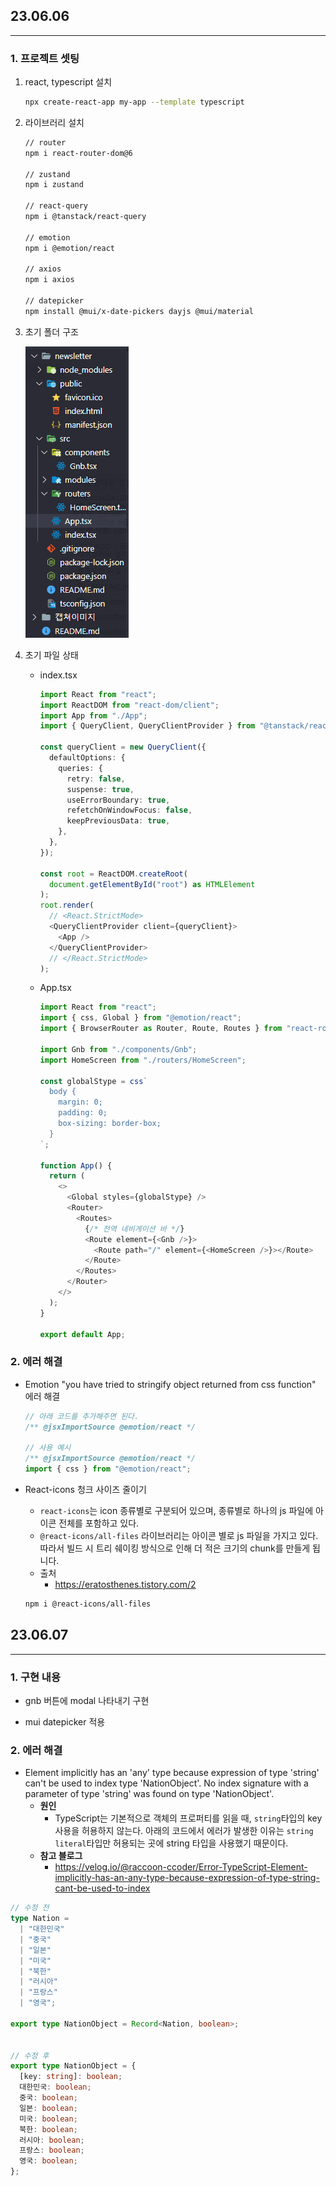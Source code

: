 ## 23.06.06

---

### 1. 프로젝트 셋팅

1. react, typescript 설치

   ```bash
   npx create-react-app my-app --template typescript
   ```

2. 라이브러리 설치

   ```bash
   // router
   npm i react-router-dom@6
   
   // zustand
   npm i zustand
   
   // react-query
   npm i @tanstack/react-query
   
   // emotion
   npm i @emotion/react
   
   // axios
   npm i axios
   
   // datepicker
   npm install @mui/x-date-pickers dayjs @mui/material
   ```

3. 초기 폴더 구조

   ![초기셋팅](./캡쳐이미지/초기셋팅.png)

4. 초기 파일 상태

   - index.tsx

     ```typescript
     import React from "react";
     import ReactDOM from "react-dom/client";
     import App from "./App";
     import { QueryClient, QueryClientProvider } from "@tanstack/react-query";
     
     const queryClient = new QueryClient({
       defaultOptions: {
         queries: {
           retry: false,
           suspense: true,
           useErrorBoundary: true,
           refetchOnWindowFocus: false,
           keepPreviousData: true,
         },
       },
     });
     
     const root = ReactDOM.createRoot(
       document.getElementById("root") as HTMLElement
     );
     root.render(
       // <React.StrictMode>
       <QueryClientProvider client={queryClient}>
         <App />
       </QueryClientProvider>
       // </React.StrictMode>
     );
     
     ```

   - App.tsx

     ```typescript
     import React from "react";
     import { css, Global } from "@emotion/react";
     import { BrowserRouter as Router, Route, Routes } from "react-router-dom";
     
     import Gnb from "./components/Gnb";
     import HomeScreen from "./routers/HomeScreen";
     
     const globalStype = css`
       body {
         margin: 0;
         padding: 0;
         box-sizing: border-box;
       }
     `;
     
     function App() {
       return (
         <>
           <Global styles={globalStype} />
           <Router>
             <Routes>
               {/* 전역 네비게이션 바 */}
               <Route element={<Gnb />}>
                 <Route path="/" element={<HomeScreen />}></Route>
               </Route>
             </Routes>
           </Router>
         </>
       );
     }
     
     export default App;
     
     ```


### 2. 에러 해결

- Emotion "you have tried to stringify object returned from css function" 에러 해결

  ```typescript
  // 아래 코드를 추가해주면 된다.
  /** @jsxImportSource @emotion/react */
  
  // 사용 예시
  /** @jsxImportSource @emotion/react */
  import { css } from "@emotion/react";
  ```

- React-icons 청크 사이즈 줄이기

  - `react-icons`는 icon 종류별로 구분되어 있으며, 종류별로 하나의 js 파일에 아이콘 전체를 포함하고 있다.
  - `@react-icons/all-files` 라이브러리는 아이콘 별로 js 파일을 가지고 있다. 따라서 빌드 시 트리 쉐이킹 방식으로 인해 더 적은 크기의 chunk를 만들게 됩니다.
  - 출처
    - https://eratosthenes.tistory.com/2

  ```bash
  npm i @react-icons/all-files
  ```




## 23.06.07

---

### 1. 구현 내용

- gnb 버튼에 modal 나타내기 구현

- mui datepicker 적용

  

### 2. 에러 해결

- Element implicitly has an 'any' type because expression of type 'string' can't be used to index type 'NationObject'.  No index signature with a parameter of type 'string' was found on type 'NationObject'.
  - **원인**
    - TypeScript는 기본적으로 객체의 프로퍼티를 읽을 때, `string`타입의 key 사용을 허용하지 않는다. 아래의 코드에서 에러가 발생한 이유는 `string literal`타입만 허용되는 곳에 string 타입을 사용했기 때문이다.
  - **참고 블로그** 
    - https://velog.io/@raccoon-ccoder/Error-TypeScript-Element-implicitly-has-an-any-type-because-expression-of-type-string-cant-be-used-to-index

```typescript
// 수정 전
type Nation =
  | "대한민국"
  | "중국"
  | "일본"
  | "미국"
  | "북한"
  | "러시아"
  | "프랑스"
  | "영국";

export type NationObject = Record<Nation, boolean>;


// 수정 후
export type NationObject = {
  [key: string]: boolean;
  대한민국: boolean;
  중국: boolean;
  일본: boolean;
  미국: boolean;
  북한: boolean;
  러시아: boolean;
  프랑스: boolean;
  영국: boolean;
};

```

